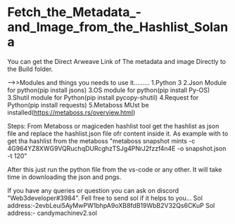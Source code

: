 # Fetch_the_Metadata_-and_Image_from_the_Hashlist_Solana
You can get the Direct Arweave Link of The metadata and image Directly to the Build folder.


-->>Modules and things you needs to use it.........
1.Python 3
2.Json Module for python(pip install jsons)
3.OS module for python(pip install Py-OS)
3.Shutil module for Python(pip install pycopy-shutil)
4.Request for Python(pip install requests)
5.Metaboss MUst be installed(https://metaboss.rs/overview.html)

Steps:
From Metaboss or magiceden hashlist tool get the hashlist as json file and replace the hashlist.json file ofr content inside it.
As example with to get tha hashlist from the metaboss "metaboss snapshot mints -c 4G964YZ8XWG9VQRuchqDURcghzTSJg4PNrJ2fzzf4n4E -o snapshot.json -t 120"



After this just run the python file from the vs-code or any other.
It will take time in downloading the json and pngs.






If you have any queries or question you can ask on discord "Web3developer#3984".
Fell free to send sol if it helps to you...
Sol address:-2evbLeui5AyMwPW1bhpA9oXB8fdB19WbB2V32Qs6CKuP
Sol address:- candymachinev2.sol
